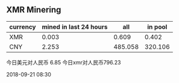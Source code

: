 ## XMR Minering

|currency|mined in last 24 hours|all|in pool|
|---|---|---|---|
|XMR|0.003|0.609|0.402|
|CNY|2.253|485.058|320.106|

今日美元对人民币 6.85	今日xmr对人民币796.23


2018-09-21 08:30
